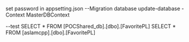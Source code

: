 set password in appsetting.json
--Migration database
update-database -Context MasterDBContext  


--test
SELECT *  FROM [POCShared_db].[dbo].[FavoritePL]
SELECT *  FROM [aslamcpp].[dbo].[FavoritePL]
